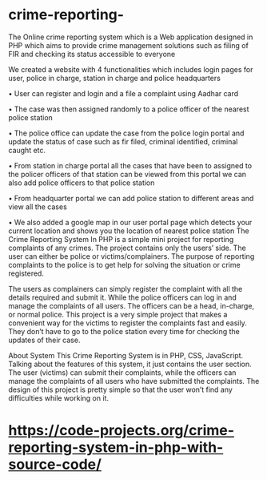 # crime-reporting-

The Online crime reporting system which is a Web application designed in PHP which aims to provide crime management solutions such as filing of FIR and checking its status accessible to everyone

We created a website with 4 functionalities which includes login pages for user, police in charge, station in charge and police headquarters

• User can register and login and a file a complaint using Aadhar card

• The case was then assigned randomly to a police officer of the nearest police station

• The police office can update the case from the police login portal and update the status of case such as fir filed, criminal identified, criminal caught etc.

• From station in charge portal all the cases that have been to assigned to the policer officers of that station can be viewed from this portal we can also add police officers to that police station

• From headquarter portal we can add police station to different areas and view all the cases

• We also added a google map in our user portal page which detects your current location and shows you the location of nearest police station The Crime Reporting System In PHP is a simple mini project for reporting complaints of any crimes. The project contains only the users’ side. The user can either be police or victims/complainers. The purpose of reporting complaints to the police is to get help for solving the situation or crime registered.

The users as complainers can simply register the complaint with all the details required and submit it. While the police officers can log in and manage the complaints of all users. The officers can be a head, in-charge, or normal police. This project is a very simple project that makes a convenient way for the victims to register the complaints fast and easily. They don’t have to go to the police station every time for checking the updates of their case.

About System This Crime Reporting System is in PHP, CSS, JavaScript. Talking about the features of this system, it just contains the user section. The user (victims) can submit their complaints, while the officers can manage the complaints of all users who have submitted the complaints. The design of this project is pretty simple so that the user won’t find any difficulties while working on it. 
# https://code-projects.org/crime-reporting-system-in-php-with-source-code/
